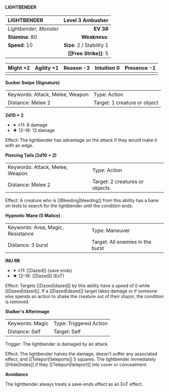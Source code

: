 #### LIGHTBENDER

| LIGHTBENDER            |      **Level 3 Ambusher** |
| :--------------------- | ------------------------: |
| *Lightbender, Monster* |                 **EV 38** |
| **Stamina**: 80        |             **Weakness**: |
| **Speed**: 10          | **Size**: 2 / Stability 1 |
|                        |    **[[Free Strike]]**: 5 |

| **Might** +2 | **Agility** +1 | **Reason** -3 | **Intuition** 0 | **Presence** -1 |
| ------------ | -------------- | ------------- | --------------- | --------------- |
|              |                |               |                 |                 |

**Sucker Swipe (Signature)**

|                                 |                              |
| :------------------------------ | :--------------------------- |
| Keywords: Attack, Melee, Weapon | Type: Action                 |
| Distance: Melee 2               | Target: 1 creature or object |

**2d10 + 2**

- ✦ ≤11: 8 damage
- ★ 12–16: 12 damage

Effect: The lightbender has advantage on the attack if they would make it with an edge.

**Piercing Tails (2d10 + 2)**

|                                 |                                |
| :------------------------------ | :----------------------------- |
| Keywords: Attack, Melee, Weapon | Type: Action                   |
| Distance: Melee 2               | Target: 2 creatures or objects |

Effect: A creature who is [[Bleeding|bleeding]] from this ability has a bane on tests to search for the lightbender until the condition ends.

**Hypnotic Mane (5 Malice)**

|                                   |                                  |
| :-------------------------------- | :------------------------------- |
| Keywords: Area, Magic, Resistance | Type: Maneuver                   |
| Distance: 3 burst                 | Target: All enemies in the burst |

**INU RR**

- ✦ ≤11: [[Dazed]] (save ends)
- ★ 12–16: [[Dazed]] (EoT)

Effect: Targets [[Dazed|dazed]] by this ability have a speed of 0 while [[Dazed|dazed]]. If a [[Dazed|dazed]] target takes damage or if someone else spends an action to shake the creature out of their stupor, the condition is removed.

**Stalker's Afterimage**

|                 |                        |
| :-------------- | :--------------------- |
| Keywords: Magic | Type: Triggered Action |
| Distance: Self  | Target: Self           |

Trigger: The lightbender is damaged by an attack

Effect: The lightbender halves the damage, doesn't suffer any associated effect, and [[Teleport|teleports]] 5 squares. The lightbender immediately [[Hide|hides]] if they [[Teleport|teleport]] into cover or concealment.

**Avoidance**

The lightbender always treats a save-ends effect as an EoT effect.
